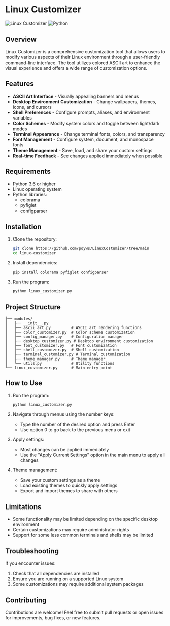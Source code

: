 # Linux Customizer

![Linux Customizer](https://img.shields.io/badge/Linux-Customizer-brightgreen)
![Python](https://img.shields.io/badge/Python-3.6+-blue)

## Overview

Linux Customizer is a comprehensive customization tool that allows users to modify various aspects of their Linux environment through a user-friendly command-line interface. The tool utilizes colored ASCII art to enhance the visual experience and offers a wide range of customization options.

## Features

- **ASCII Art Interface** - Visually appealing banners and menus
- **Desktop Environment Customization** - Change wallpapers, themes, icons, and cursors
- **Shell Preferences** - Configure prompts, aliases, and environment variables
- **Color Schemes** - Modify system colors and toggle between light/dark modes
- **Terminal Appearance** - Change terminal fonts, colors, and transparency
- **Font Management** - Configure system, document, and monospace fonts
- **Theme Management** - Save, load, and share your custom settings
- **Real-time Feedback** - See changes applied immediately when possible

## Requirements

- Python 3.6 or higher
- Linux operating system
- Python libraries:
  - colorama
  - pyfiglet
  - configparser

## Installation

1. Clone the repository:
   ```bash
   git clone https://github.com/poyws/LinuxCostumizer/tree/main
   cd linux-customizer
   ```

2. Install dependencies:
   ```bash
   pip install colorama pyfiglet configparser
   ```

3. Run the program:
   ```bash
   python linux_customizer.py
   ```

## Project Structure

```
├── modules/
│   ├── __init__.py
│   ├── ascii_art.py         # ASCII art rendering functions
│   ├── color_customizer.py  # Color scheme customization
│   ├── config_manager.py    # Configuration manager
│   ├── desktop_customizer.py # Desktop environment customization
│   ├── font_customizer.py   # Font customization
│   ├── shell_customizer.py  # Shell customization
│   ├── terminal_customizer.py # Terminal customization
│   ├── theme_manager.py     # Theme manager
│   └── utils.py             # Utility functions
└── linux_customizer.py      # Main entry point
```

## How to Use

1. Run the program:
   ```bash
   python linux_customizer.py
   ```

2. Navigate through menus using the number keys:
   - Type the number of the desired option and press Enter
   - Use option 0 to go back to the previous menu or exit

3. Apply settings:
   - Most changes can be applied immediately
   - Use the "Apply Current Settings" option in the main menu to apply all changes

4. Theme management:
   - Save your custom settings as a theme
   - Load existing themes to quickly apply settings
   - Export and import themes to share with others

## Limitations

- Some functionality may be limited depending on the specific desktop environment
- Certain customizations may require administrator rights
- Support for some less common terminals and shells may be limited

## Troubleshooting

If you encounter issues:

1. Check that all dependencies are installed
2. Ensure you are running on a supported Linux system
3. Some customizations may require additional system packages

## Contributing

Contributions are welcome! Feel free to submit pull requests or open issues for improvements, bug fixes, or new features.

